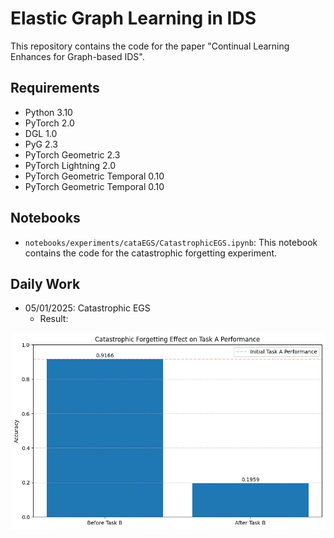 # Elastic Graph Learning in IDS

This repository contains the code for the paper "Continual Learning Enhances for Graph-based IDS".

## Requirements

- Python 3.10
- PyTorch 2.0
- DGL 1.0
- PyG 2.3
- PyTorch Geometric 2.3
- PyTorch Lightning 2.0
- PyTorch Geometric Temporal 0.10
- PyTorch Geometric Temporal 0.10

## Notebooks

- `notebooks/experiments/cataEGS/CatastrophicEGS.ipynb`: This notebook contains the code for the catastrophic forgetting experiment.

## Daily Work

- 05/01/2025: Catastrophic EGS
  - Result: 
  
![alt text](./tests/output.png)
